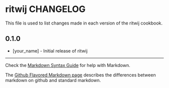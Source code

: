 ritwij CHANGELOG
================

This file is used to list changes made in each version of the ritwij cookbook.

0.1.0
-----
- [your_name] - Initial release of ritwij

- - -
Check the [Markdown Syntax Guide](http://daringfireball.net/projects/markdown/syntax) for help with Markdown.

The [Github Flavored Markdown page](http://github.github.com/github-flavored-markdown/) describes the differences between markdown on github and standard markdown.
